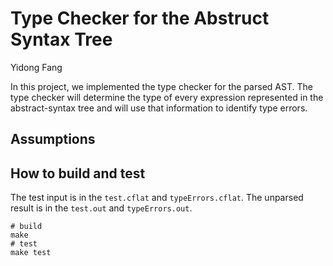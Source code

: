 # Type Checker for the Abstruct Syntax Tree

Yidong Fang

In this project, we implemented the type checker for the parsed AST. The type 
checker will determine the type of every expression represented in the 
abstract-syntax tree and will use that information to identify type errors. 

## Assumptions


## How to build and test

The test input is in the `test.cflat` and `typeErrors.cflat`. The unparsed 
result is in the `test.out` and `typeErrors.out`.

```shell
# build
make
# test
make test
```
